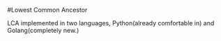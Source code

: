 #Lowest Common Ancestor

LCA implemented in two languages, Python(already comfortable in) and Golang(completely new.) 